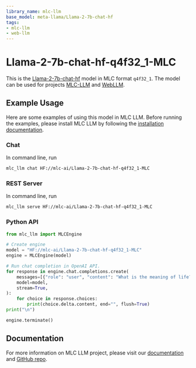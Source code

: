 ```yaml
---
library_name: mlc-llm
base_model: meta-llama/Llama-2-7b-chat-hf
tags:
- mlc-llm
- web-llm
---
```


# Llama-2-7b-chat-hf-q4f32_1-MLC

This is the [Llama-2-7b-chat-hf](https://huggingface.co/meta-llama/Llama-2-7b-chat-hf) model in MLC format `q4f32_1`.
The model can be used for projects [MLC-LLM](https://github.com/mlc-ai/mlc-llm) and [WebLLM](https://github.com/mlc-ai/web-llm).

## Example Usage

Here are some examples of using this model in MLC LLM.
Before running the examples, please install MLC LLM by following the [installation documentation](https://llm.mlc.ai/docs/install/mlc_llm.html#install-mlc-packages).

### Chat

In command line, run
```bash
mlc_llm chat HF://mlc-ai/Llama-2-7b-chat-hf-q4f32_1-MLC
```

### REST Server

In command line, run
```bash
mlc_llm serve HF://mlc-ai/Llama-2-7b-chat-hf-q4f32_1-MLC
```

### Python API

```python
from mlc_llm import MLCEngine

# Create engine
model = "HF://mlc-ai/Llama-2-7b-chat-hf-q4f32_1-MLC"
engine = MLCEngine(model)

# Run chat completion in OpenAI API.
for response in engine.chat.completions.create(
    messages=[{"role": "user", "content": "What is the meaning of life?"}],
    model=model,
    stream=True,
):
    for choice in response.choices:
        print(choice.delta.content, end="", flush=True)
print("\n")

engine.terminate()
```

## Documentation

For more information on MLC LLM project, please visit our [documentation](https://llm.mlc.ai/docs/) and [GitHub repo](http://github.com/mlc-ai/mlc-llm).
